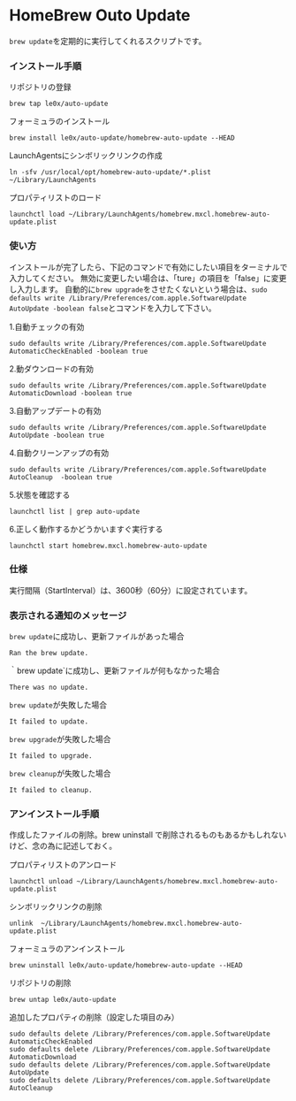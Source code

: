# HomeBrew Outo Update
`brew update`を定期的に実行してくれるスクリプトです。

### インストール手順

リポジトリの登録

    brew tap le0x/auto-update

フォーミュラのインストール

    brew install le0x/auto-update/homebrew-auto-update --HEAD

LaunchAgentsにシンボリックリンクの作成

    ln -sfv /usr/local/opt/homebrew-auto-update/*.plist ~/Library/LaunchAgents

プロパティリストのロード

    launchctl load ~/Library/LaunchAgents/homebrew.mxcl.homebrew-auto-update.plist

### 使い方
インストールが完了したら、下記のコマンドで有効にしたい項目をターミナルで入力してください。
無効に変更したい場合は、「ture」の項目を「false」に変更し入力します。
自動的に`brew upgrade`をさせたくないという場合は、`sudo defaults write /Library/Preferences/com.apple.SoftwareUpdate AutoUpdate -boolean false`とコマンドを入力して下さい。

1.自動チェックの有効

    sudo defaults write /Library/Preferences/com.apple.SoftwareUpdate AutomaticCheckEnabled -boolean true

2.動ダウンロードの有効

    sudo defaults write /Library/Preferences/com.apple.SoftwareUpdate AutomaticDownload -boolean true

3.自動アップデートの有効

    sudo defaults write /Library/Preferences/com.apple.SoftwareUpdate AutoUpdate -boolean true

4.自動クリーンアップの有効

    sudo defaults write /Library/Preferences/com.apple.SoftwareUpdate AutoCleanup  -boolean true

5.状態を確認する

    launchctl list | grep auto-update

6.正しく動作するかどうかいますぐ実行する

    launchctl start homebrew.mxcl.homebrew-auto-update

### 仕様
実行間隔（StartInterval）は、3600秒（60分）に設定されています。

### 表示される通知のメッセージ

`brew update`に成功し、更新ファイルがあった場合

    Ran the brew update.

｀brew update`に成功し、更新ファイルが何もなかった場合

    There was no update.

`brew update`が失敗した場合

    It failed to update.

`brew upgrade`が失敗した場合

    It failed to upgrade.

`brew cleanup`が失敗した場合

    It failed to cleanup.

### アンインストール手順
作成したファイルの削除。brew uninstall で削除されるものもあるかもしれないけど、念の為に記述しておく。

プロパティリストのアンロード

    launchctl unload ~/Library/LaunchAgents/homebrew.mxcl.homebrew-auto-update.plist

シンボリックリンクの削除

    unlink  ~/Library/LaunchAgents/homebrew.mxcl.homebrew-auto-update.plist

フォーミュラのアンインストール

    brew uninstall le0x/auto-update/homebrew-auto-update --HEAD

リポジトリの削除

    brew untap le0x/auto-update

追加したプロパティの削除（設定した項目のみ）

    sudo defaults delete /Library/Preferences/com.apple.SoftwareUpdate AutomaticCheckEnabled
    sudo defaults delete /Library/Preferences/com.apple.SoftwareUpdate AutomaticDownload
    sudo defaults delete /Library/Preferences/com.apple.SoftwareUpdate AutoUpdate
    sudo defaults delete /Library/Preferences/com.apple.SoftwareUpdate AutoCleanup
